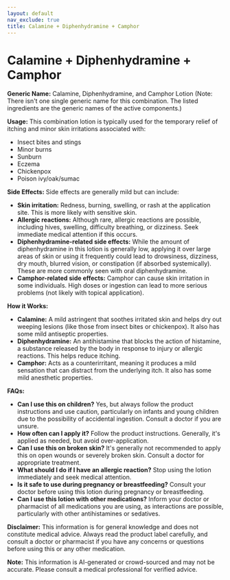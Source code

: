 ```yaml
---
layout: default
nav_exclude: true
title: Calamine + Diphenhydramine + Camphor
---
```


# Calamine + Diphenhydramine + Camphor

**Generic Name:**  Calamine, Diphenhydramine, and Camphor Lotion (Note: There isn't one single generic name for this combination.  The listed ingredients are the generic names of the active components.)


**Usage:** This combination lotion is typically used for the temporary relief of itching and minor skin irritations associated with:

* Insect bites and stings
* Minor burns
* Sunburn
* Eczema
* Chickenpox
* Poison ivy/oak/sumac

**Side Effects:**  Side effects are generally mild but can include:

* **Skin irritation:**  Redness, burning, swelling, or rash at the application site. This is more likely with sensitive skin.
* **Allergic reactions:** Although rare, allergic reactions are possible, including hives, swelling, difficulty breathing, or dizziness.  Seek immediate medical attention if this occurs.
* **Diphenhydramine-related side effects:**  While the amount of diphenhydramine in this lotion is generally low, applying it over large areas of skin or using it frequently could lead to drowsiness, dizziness, dry mouth, blurred vision, or constipation (if absorbed systemically). These are more commonly seen with oral diphenhydramine.
* **Camphor-related side effects:** Camphor can cause skin irritation in some individuals. High doses or ingestion can lead to more serious problems (not likely with topical application).


**How it Works:**

* **Calamine:**  A mild astringent that soothes irritated skin and helps dry out weeping lesions (like those from insect bites or chickenpox). It also has some mild antiseptic properties.
* **Diphenhydramine:** An antihistamine that blocks the action of histamine, a substance released by the body in response to injury or allergic reactions.  This helps reduce itching.
* **Camphor:** Acts as a counterirritant, meaning it produces a mild sensation that can distract from the underlying itch. It also has some mild anesthetic properties.


**FAQs:**

* **Can I use this on children?**  Yes, but always follow the product instructions and use caution, particularly on infants and young children due to the possibility of accidental ingestion.  Consult a doctor if you are unsure.
* **How often can I apply it?**  Follow the product instructions.  Generally, it's applied as needed, but avoid over-application.
* **Can I use this on broken skin?**  It's generally not recommended to apply this on open wounds or severely broken skin.  Consult a doctor for appropriate treatment.
* **What should I do if I have an allergic reaction?** Stop using the lotion immediately and seek medical attention.
* **Is it safe to use during pregnancy or breastfeeding?** Consult your doctor before using this lotion during pregnancy or breastfeeding.
* **Can I use this lotion with other medications?**  Inform your doctor or pharmacist of all medications you are using, as interactions are possible, particularly with other antihistamines or sedatives.


**Disclaimer:** This information is for general knowledge and does not constitute medical advice.  Always read the product label carefully, and consult a doctor or pharmacist if you have any concerns or questions before using this or any other medication.


**Note:** This information is AI-generated or crowd-sourced and may not be accurate. Please consult a medical professional for verified advice.